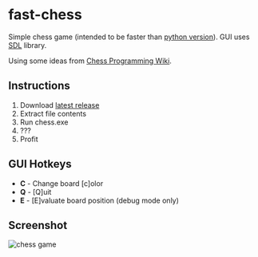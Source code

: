 # fast-chess
Simple chess game (intended to be faster than [python version](https://github.com/fredericojordan/chess)). GUI uses [SDL](https://www.libsdl.org/) library.

Using some ideas from [Chess Programming Wiki](http://chessprogramming.wikispaces.com).

## Instructions
1. Download [latest release](https://github.com/fredericojordan/fast-chess/releases)
2. Extract file contents
3. Run chess.exe
4. ???
5. Profit

## GUI Hotkeys

- **C** - Change board [c]olor
- **Q** - [Q]uit
- **E** - [E]valuate board position (debug mode only)

## Screenshot
![chess game](http://i.imgur.com/O6rcSqu.png)
